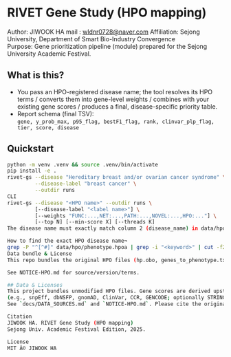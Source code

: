 # RIVET Gene Study (HPO mapping)

Author: JIWOOK HA 
mail : wldnr0728@naver.com
Affiliation: Sejong University, Department of Smart Bio-Industry Convergence  
Purpose: Gene prioritization pipeline (module) prepared for the Sejong University Academic Festival.

## What is this?
- You pass an HPO-registered disease name; the tool resolves its HPO terms / converts them into gene-level weights / combines with your existing gene scores / produces a final, disease-specific priority table.
- Report schema (final TSV):  
  `gene, y_prob_max, p95_flag, bestF1_flag, rank, clinvar_plp_flag, tier, score, disease`

## Quickstart
```bash
python -m venv .venv && source .venv/bin/activate
pip install -e .
rivet-gs --disease "Hereditary breast and/or ovarian cancer syndrome" \
         --disease-label "breast cancer" \
         --outdir runs
CLI
rivet-gs --disease "<HPO name>" --outdir runs \
         [--disease-label "<label name>"] \
         [--weights "FUNC:...,NET:...,PATH:...,NOVEL:...,HPO:..."] \
         [--top N] [--min-score X] [--threads K]
The disease name must exactly match column 2 (disease_name) in data/hpo/phenotype.hpoa.

How to find the exact HPO disease name¬
grep -P "^[^#]" data/hpo/phenotype.hpoa | grep -i "<keyword>" | cut -f2 | sort -u | head -50
Data bundle & License
This repo bundles the original HPO files (hp.obo, genes_to_phenotype.txt, phenotype.hpoa; 2023-10-09).

See NOTICE-HPO.md for source/version/terms.

## Data & Licenses
This project bundles unmodified HPO files. Gene scores are derived upstream using third-party resources
(e.g., snpEff, dbNSFP, gnomAD, ClinVar, CCR, GENCODE; optionally STRING/Reactome/GO/PubTator).
See `docs/DATA_SOURCES.md` and `NOTICE-HPO.md`. Please cite the original sources when publishing.

Citation
JIWOOK HA. RIVET Gene Study (HPO mapping)
Sejong Univ. Academic Festival Edition, 2025.

License
MIT Â© JIWOOK HA
